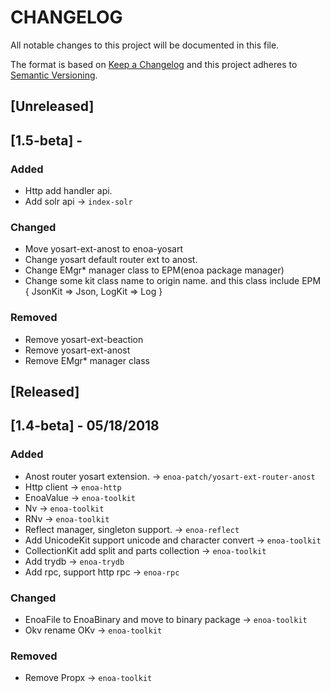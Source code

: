 # CHANGELOG

All notable changes to this project will be documented in this file.

The format is based on [Keep a Changelog](http://keepachangelog.com/en/1.0.0/)
and this project adheres to [Semantic Versioning](http://semver.org/spec/v2.0.0.html).

## [Unreleased]

## [1.5-beta] - 

### Added

- Http add handler api.
- Add solr api -> `index-solr`

### Changed

- Move yosart-ext-anost to enoa-yosart
- Change yosart default router ext to anost.
- Change EMgr* manager class to EPM(enoa package manager)
- Change some kit class name to origin name. and this class include EPM { JsonKit => Json, LogKit => Log }

### Removed

- Remove yosart-ext-beaction
- Remove yosart-ext-anost
- Remove EMgr* manager class

## [Released]

## [1.4-beta] - 05/18/2018

### Added

- Anost router yosart extension. -> `enoa-patch/yosart-ext-router-anost`
- Http client -> `enoa-http`
- EnoaValue -> `enoa-toolkit`
- Nv -> `enoa-toolkit`
- RNv -> `enoa-toolkit`
- Reflect manager, singleton support. -> `enoa-reflect`
- Add UnicodeKit support unicode and character convert -> `enoa-toolkit`
- CollectionKit add split and parts collection -> `enoa-toolkit`
- Add trydb -> `enoa-trydb`
- Add rpc, support http rpc -> `enoa-rpc`

### Changed

- EnoaFile to EnoaBinary and move to binary package -> `enoa-toolkit`
- Okv rename OKv -> `enoa-toolkit`

### Removed

- Remove Propx -> `enoa-toolkit`


